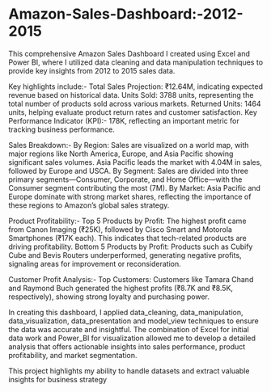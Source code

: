 # Amazon-Sales-Dashboard:-2012-2015

This comprehensive Amazon Sales Dashboard I created using Excel and Power BI, where I utilized data cleaning and data manipulation techniques to provide key insights from 2012 to 2015 sales data.

Key highlights include:-
Total Sales Projection: ₹12.64M, indicating expected revenue based on historical data.
Units Sold: 3788 units, representing the total number of products sold across various markets.
Returned Units: 1464 units, helping evaluate product return rates and customer satisfaction.
Key Performance Indicator (KPI):- 178K, reflecting an important metric for tracking business performance.

Sales Breakdown:-
By Region: Sales are visualized on a world map, with major regions like North America, Europe, and Asia Pacific showing significant sales volumes. Asia Pacific leads the market with 4.04M in sales, followed by Europe and USCA.
By Segment: Sales are divided into three primary segments—Consumer, Corporate, and Home Office—with the Consumer segment contributing the most (7M).
By Market: Asia Pacific and Europe dominate with strong market shares, reflecting the importance of these regions to Amazon’s global sales strategy.

Product Profitability:-
Top 5 Products by Profit: The highest profit came from Canon Imaging (₹25K), followed by Cisco Smart and Motorola Smartphones (₹17K each). This indicates that tech-related products are driving profitability.
Bottom 5 Products by Profit: Products such as Cubify Cube and Bevis Routers underperformed, generating negative profits, signaling areas for improvement or reconsideration.

Customer Profit Analysis:-
Top Customers: Customers like Tamara Chand and Raymond Buch generated the highest profits (₹8.7K and ₹8.5K, respectively), showing strong loyalty and purchasing power.

In creating this dashboard, I applied data_cleaning, data_manipulation, data_visualization, data_presentation and model_view techniques to ensure the data was accurate and insightful. The combination of Excel for initial data work and Power_BI for visualization allowed me to develop a detailed analysis that offers actionable insights into sales performance, product profitability, and market segmentation.

This project highlights my ability to handle datasets and extract valuable insights for business strategy
